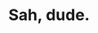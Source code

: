 <!--
main page of website
loads upon going to website url:
https://vatsj.github.io/
 -->

 # Sah, dude.
